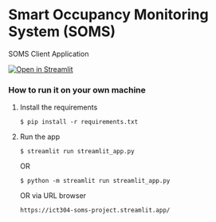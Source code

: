 # Smart Occupancy Monitoring System (SOMS)

SOMS Client Application

[![Open in Streamlit](https://static.streamlit.io/badges/streamlit_badge_black_red.svg)](https://ict304-soms-project.streamlit.app/)

### How to run it on your own machine

1. Install the requirements

   ```
   $ pip install -r requirements.txt
   ```

2. Run the app

   ```
   $ streamlit run streamlit_app.py
   ```

   OR

   ```
   $ python -m streamlit run streamlit_app.py
   ```

   OR via URL browser

   ```
   https://ict304-soms-project.streamlit.app/
   ```
